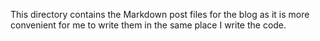 This directory contains the Markdown post files for the blog as it is more convenient for me to write them in the same place I write the code.